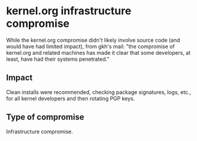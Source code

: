 # kernel.org infrastructure compromise

While the kernel.org compromise didn't likely involve source code (and would have had limited impact), from gkh's mail: "the compromise of kernel.org and related machines has made it clear that some developers, at least, have had their systems penetrated."

## Impact

Clean installs were recommended, checking package signatures, logs, etc., for all kernel developers and then rotating PGP keys.

## Type of compromise

Infrastructure compromise.